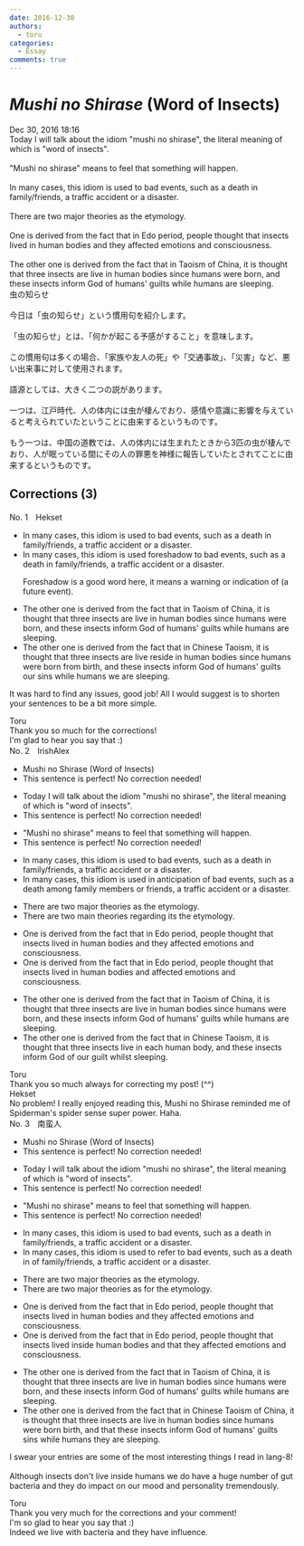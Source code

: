 ```yaml
---
date: 2016-12-30
authors:
  - toru
categories:
  - Essay
comments: true
---
```


# <strong><em>Mushi no Shirase</strong></em> (Word of Insects)
<div class="date">Dec 30, 2016 18:16</div>
<div id="post"><div id="body_show_ori">
Today I will talk about the idiom "mushi no shirase", the literal meaning of which is "word of insects".<br/><br/>"Mushi no shirase" means to feel that something will happen.<br/><br/>In many cases, this idiom is used to bad events, such as a death in family/friends, a traffic accident or a disaster.<br/><br/>There are two major theories as the etymology.<br/><br/>One is derived from the fact that in Edo period, people thought that insects lived in human bodies and they affected emotions and consciousness.<br/><br/>The other one is derived from the fact that in Taoism of China, it is thought that three insects are live in human bodies since humans were born, and these insects inform God of humans' guilts while humans are sleeping.
</div></div>

<!-- more -->

<div id="post_ja"><div id="body_show_mo">
虫の知らせ<br/><br/>今日は「虫の知らせ」という慣用句を紹介します。<br/><br/>「虫の知らせ」とは、「何かが起こる予感がすること」を意味します。<br/><br/>この慣用句は多くの場合、「家族や友人の死」や「交通事故」、「災害」など、悪い出来事に対して使用されます。<br/><br/>語源としては、大きく二つの説があります。<br/><br/>一つは、江戸時代、人の体内には虫が棲んでおり、感情や意識に影響を与えていると考えられていたということに由来するというものです。<br/><br/>もう一つは、中国の道教では、人の体内には生まれたときから3匹の虫が棲んでおり、人が眠っている間にその人の罪悪を神様に報告していたとされてことに由来するというものです。
</div></div>

## Corrections (3)
<div id="block"><div class="first_name"> No. 1　<span class="just_name">Hekset</span></div><div id="block2">
<ul class="correction_field">
<li class="incorrect">In many cases, this idiom is used to bad events, such as a death in family/friends, a traffic accident or a disaster.</li>
<li class="corrected correct">
In many cases, this idiom is used <span class="f_blue">foreshadow</span> to bad events, such as a death in family/friends, a traffic accident or a disaster.
<p class="correction_comment">Foreshadow is a good word here, it means a warning or indication of (a future event).</p>
</li>
</ul>
<ul class="correction_field">
<li class="incorrect">The other one is derived from the fact that in Taoism of China, it is thought that three insects are live in human bodies since humans were born, and these insects inform God of humans' guilts while humans are sleeping.</li>
<li class="corrected correct">
The other one is derived from <span class="sline"><span class="f_red">the fact</span><span class="f_red"> that in</span></span> <span class="f_blue">Chinese Taoism</span>, it is thought that three insects <span class="sline"><span class="f_red">are live</span></span> <span class="f_blue">reside</span> in human bodies <span class="sline"><span class="f_red">since humans were born</span></span> <span class="f_blue">from birth,</span> and these insects inform God of <span class="sline"><span class="f_red">humans' guilts</span></span> <span class="f_blue">our sins</span> while <span class="sline"><span class="f_red">humans</span></span> <span class="f_blue">we</span> <span class="sline"><span class="f_red">are</span></span> sleep<span class="f_red">ing</span>.
</li>
</ul>
<p class="comment_small">
 It was hard to find any issues, good job! All I would suggest is to shorten your sentences to be a bit more simple.
</p>

</div><div class="name"><span class="just_name">Toru</span><br>
Thank you so much for the corrections!<br/>I'm glad to hear you say that :)
</div>
</div>
<div id="block"><div class="first_name"> No. 2　<span class="just_name">IrishAlex</span></div><div id="block2">
<ul class="correction_field">
<li class="incorrect">Mushi no Shirase (Word of Insects)</li>
<li class="corrected perfect">This sentence is perfect! No correction needed!</li>
</ul>
<ul class="correction_field">
<li class="incorrect">Today I will talk about the idiom "mushi no shirase", the literal meaning of which is "word of insects".</li>
<li class="corrected perfect">This sentence is perfect! No correction needed!</li>
</ul>
<ul class="correction_field">
<li class="incorrect">"Mushi no shirase" means to feel that something will happen.</li>
<li class="corrected perfect">This sentence is perfect! No correction needed!</li>
</ul>
<ul class="correction_field">
<li class="incorrect">In many cases, this idiom is used to bad events, such as a death in family/friends, a traffic accident or a disaster.</li>
<li class="corrected correct">
In many cases, this idiom is used <span class="f_blue">in anticipation of </span>bad events, such as a death among family <span class="f_blue">members or</span> friends, a traffic accident or a disaster.
</li>
</ul>
<ul class="correction_field">
<li class="incorrect">There are two major theories as the etymology.</li>
<li class="corrected correct">
There are two <span class="f_blue">main</span> theories <span class="f_blue">regarding its</span> the etymology.
</li>
</ul>
<ul class="correction_field">
<li class="incorrect">One is derived from the fact that in Edo period, people thought that insects lived in human bodies and they affected emotions and consciousness.</li>
<li class="corrected correct">
One is derived from the fact that in Edo period, people thought that insects lived in human bodies and affected emotions and consciousness.
</li>
</ul>
<ul class="correction_field">
<li class="incorrect">The other one is derived from the fact that in Taoism of China, it is thought that three insects are live in human bodies since humans were born, and these insects inform God of humans' guilts while humans are sleeping.</li>
<li class="corrected correct">
The other one is derived from the fact that in <span class="f_blue">Chinese</span> Taoism, it is thought that three insects live <span class="f_blue">in each human body</span>, and these insects inform God of <span class="f_blue">our guilt whilst sleeping</span>.
</li>
</ul>
</div><div class="name"><span class="just_name">Toru</span><br>
Thank you so much always for correcting my post! (^^)
</div>
<div class="name"><span class="just_name">Hekset</span><br>
No problem! I really enjoyed reading this, Mushi no Shirase reminded me of Spiderman's spider sense super power. Haha.
</div>
</div>
<div id="block"><div class="first_name"> No. 3　<span class="just_name">南蛮人</span></div><div id="block2">
<ul class="correction_field">
<li class="incorrect">Mushi no Shirase (Word of Insects)</li>
<li class="corrected perfect">This sentence is perfect! No correction needed!</li>
</ul>
<ul class="correction_field">
<li class="incorrect">Today I will talk about the idiom "mushi no shirase", the literal meaning of which is "word of insects".</li>
<li class="corrected perfect">This sentence is perfect! No correction needed!</li>
</ul>
<ul class="correction_field">
<li class="incorrect">"Mushi no shirase" means to feel that something will happen.</li>
<li class="corrected perfect">This sentence is perfect! No correction needed!</li>
</ul>
<ul class="correction_field">
<li class="incorrect">In many cases, this idiom is used to bad events, such as a death in family/friends, a traffic accident or a disaster.</li>
<li class="corrected correct">
In many cases, this idiom is used to <span class="f_blue">refer to</span> bad events, such as a death <span class="sline"><span class="f_red">in</span></span> <span class="f_blue">of</span> family/friends, a traffic accident or a disaster.
</li>
</ul>
<ul class="correction_field">
<li class="incorrect">There are two major theories as the etymology.</li>
<li class="corrected correct">
There are two major theories <span class="sline"><span class="f_red">as</span></span> <span class="f_blue">for</span> the etymology.
</li>
</ul>
<ul class="correction_field">
<li class="incorrect">One is derived from the fact that in Edo period, people thought that insects lived in human bodies and they affected emotions and consciousness.</li>
<li class="corrected correct">
One is derived from the fact that in Edo period, people thought that insects lived in<span class="f_bold"><span class="f_gray">side</span></span> human bodies and <span class="f_blue">that</span> they affected emotions and consciousness.
</li>
</ul>
<ul class="correction_field">
<li class="incorrect">The other one is derived from the fact that in Taoism of China, it is thought that three insects are live in human bodies since humans were born, and these insects inform God of humans' guilts while humans are sleeping.</li>
<li class="corrected correct">
The other one is derived from the fact that in <span class="f_blue">Chinese</span> Taoism <span class="sline"><span class="f_red">of China,</span></span> it is thought that three insects <span class="sline"><span class="f_red">are</span></span> live in human bodies since <span class="sline"><span class="f_red">humans were born</span></span><span class="f_blue"> birth</span>, and <span class="f_blue">that</span> these insects inform God of humans' <span class="f_red"><span class="sline">guilts</span></span> <span class="f_blue">sins</span> while <span class="f_red"><span class="sline">humans</span></span> <span class="f_blue">they</span> are sleeping.
</li>
</ul>
<p class="comment_small">
 I swear your entries are some of the most interesting things I read in lang-8!
 <br/>
 <br/>
 Although insects don't live inside humans we do have a huge number of gut bacteria and they do impact on our mood and personality tremendously.
</p>

</div><div class="name"><span class="just_name">Toru</span><br>
Thank you very much for the corrections and your comment!<br/>I'm so glad to hear you say that :)<br/>Indeed we live with bacteria and they have influence.
</div>
</div>

